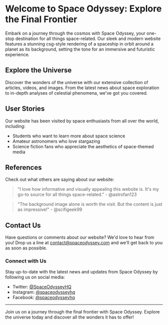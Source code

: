 <!--font:Inter-->

# Welcome to Space Odyssey: Explore the Final Frontier

Embark on a journey through the cosmos with Space Odyssey, your one-stop destination for all things space-related. Our sleek and modern website features a stunning csg-style rendering of a spaceship in orbit around a planet as its background, setting the tone for an immersive and futuristic experience.

## Explore the Universe

Discover the wonders of the universe with our extensive collection of articles, videos, and images. From the latest news about space exploration to in-depth analyses of celestial phenomena, we've got you covered.

## User Stories

Our website has been visited by space enthusiasts from all over the world, including:

- Students who want to learn more about space science
- Amateur astronomers who love stargazing
- Science fiction fans who appreciate the aesthetics of space-themed media

## References

Check out what others are saying about our website:

> "I love how informative and visually appealing this website is. It's my go-to source for all things space-related." - @astrofan123

> "The background image alone is worth the visit. But the content is just as impressive!" - @scifigeek99

## Contact Us

Have questions or comments about our website? We'd love to hear from you! Drop us a line at [contact@spaceodyssey.com](mailto:contact@spaceodyssey.com) and we'll get back to you as soon as possible.

### Connect with Us

Stay up-to-date with the latest news and updates from Space Odyssey by following us on social media:

- Twitter: [@SpaceOdysseyHQ](https://twitter.com/SpaceOdysseyHQ)
- Instagram: [@spaceodysseyhq](https://www.instagram.com/spaceodysseyhq/)
- Facebook: [@spaceodysseyhq](https://www.facebook.com/spaceodysseyhq/) 

---

Join us on a journey through the final frontier with Space Odyssey. Explore the universe today and discover all the wonders it has to offer!

<!--

Write me content for website with wallpaper which alt text is:

"A csg-style rendering of a spaceship in orbit around a planet, with sharp angles and clean lines that highlight its modern and sleek design."

The name/title of the page should not be 1:1 copy of the alt text but rather a real content of the website which is using this wallpaper.

- Use markdown format 
- Start with heading
- Heading should be short and concise
- The content should look like a real website 
- The website should not be about the wallpaper, wallpaper is just a related background
- Heading should be contain work "wallpaper" or "background"
- Include real sections like references, contact, user stories, etc. use things relevant to the page purpose.
- Feel free to use structure like headings, bullets, numbering, blockquotes, paragraphs, horizontal lines, etc.
- You can use formatting like bold or _italic_
- You can include UTF-8 emojis
- Links should be only #hash anchors (and you can refer to the document itself)
- Do not include images


---


# Space Odyssey Wallpaper: Transform Your Desktop

Looking for a stunning wallpaper that will take your desktop to the next level? Look no further than our Space Odyssey Wallpaper. This csg-style rendering of a spaceship in orbit around a planet is sure to impress with its sharp angles and clean lines that highlight its modern and sleek design.

## Features

- High-quality resolution for a crisp, clear display
- Compatible with all major operating systems
- Easy to download and install

## User Stories

Our Space Odyssey Wallpaper has been downloaded by users from all walks of life, including:

- Gamers who want to add some sci-fi flair to their gaming setup
- Tech enthusiasts who appreciate cutting-edge design
- Space enthusiasts who love to gaze at the stars

## References

Check out what others are saying about our Space Odyssey Wallpaper:

> "This wallpaper is out of this world! It's the perfect addition to my space-themed setup." - @spacenerd88

> "I love how sleek and modern this wallpaper looks. It really makes my desktop stand out." - @techlover99

## Contact Us

Have questions or comments about our Space Odyssey Wallpaper? We'd love to hear from you! Drop us a line at [contact@spaceodysseywallpaper.com](mailto:contact@spaceodysseywallpaper.com) and we'll get back to you as soon as possible.

### Connect with Us

Stay up-to-date with the latest news and updates from Space Odyssey Wallpaper by following us on social media:

- Twitter: [@SpaceOdysseyWP](https://twitter.com/SpaceOdysseyWP)
- Instagram: [@spaceodysseywallpaper](https://www.instagram.com/spaceodysseywallpaper/)
- Facebook: [@spaceodysseywallpaper](https://www.facebook.com/spaceodysseywallpaper/) 

---

Transform your desktop today with our Space Odyssey Wallpaper. Download now and take your desktop to new heights!


---


Heading should not include word "wallpaper". The website should not be about the wallpaper itself, wallpaper is just a related background, rewrite whole content.


---


# Welcome to Space Odyssey: Explore the Final Frontier

Embark on a journey through the cosmos with Space Odyssey, your one-stop destination for all things space-related. Our sleek and modern website features a stunning csg-style rendering of a spaceship in orbit around a planet as its background, setting the tone for an immersive and futuristic experience.

## Explore the Universe

Discover the wonders of the universe with our extensive collection of articles, videos, and images. From the latest news about space exploration to in-depth analyses of celestial phenomena, we've got you covered.

## User Stories

Our website has been visited by space enthusiasts from all over the world, including:

- Students who want to learn more about space science
- Amateur astronomers who love stargazing
- Science fiction fans who appreciate the aesthetics of space-themed media

## References

Check out what others are saying about our website:

> "I love how informative and visually appealing this website is. It's my go-to source for all things space-related." - @astrofan123

> "The background image alone is worth the visit. But the content is just as impressive!" - @scifigeek99

## Contact Us

Have questions or comments about our website? We'd love to hear from you! Drop us a line at [contact@spaceodyssey.com](mailto:contact@spaceodyssey.com) and we'll get back to you as soon as possible.

### Connect with Us

Stay up-to-date with the latest news and updates from Space Odyssey by following us on social media:

- Twitter: [@SpaceOdysseyHQ](https://twitter.com/SpaceOdysseyHQ)
- Instagram: [@spaceodysseyhq](https://www.instagram.com/spaceodysseyhq/)
- Facebook: [@spaceodysseyhq](https://www.facebook.com/spaceodysseyhq/) 

---

Join us on a journey through the final frontier with Space Odyssey. Explore the universe today and discover all the wonders it has to offer!

-->
